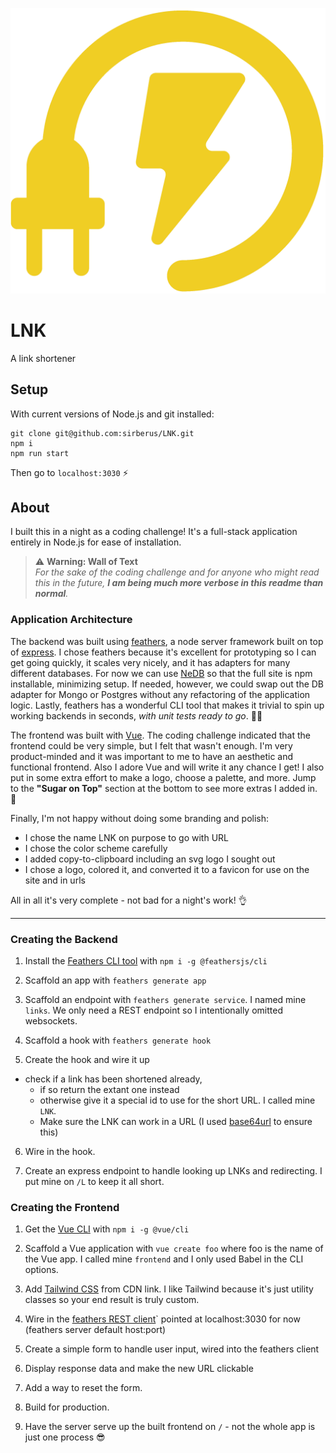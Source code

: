 ![LNK logo](plug.png)

# LNK

A link shortener

## Setup

With current versions of Node.js and git installed:

```
git clone git@github.com:sirberus/LNK.git
npm i
npm run start
```

Then go to `localhost:3030` ⚡️

## About

I built this in a night as a coding challenge! It's a full-stack application entirely in Node.js for ease of installation.

> ⚠️ **Warning: Wall of Text**<br>
> *For the sake of the coding challenge and for anyone who might read this in the future, __I am being much more verbose in this readme than normal__.*

### Application Architecture

The backend was built using [feathers](https://feathersjs.com/), a node server framework built on top of [express](https://expressjs.com/). I chose feathers because it's excellent for prototyping so I can get going quickly, it scales very nicely, and it has adapters for many different databases. For now we can use [NeDB](https://github.com/louischatriot/nedb) so that the full site is npm installable, minimizing setup. If needed, however, we could swap out the DB adapter for Mongo or Postgres without any refactoring of the application logic. Lastly, feathers has a wonderful CLI tool that makes it trivial to spin up working backends in seconds, *with unit tests ready to go*. 👨‍🔬

The frontend was built with [Vue](https://vuejs.org). The coding challenge indicated that the frontend could be very simple, but I felt that wasn't enough. I'm very product-minded and it was important to me to have an aesthetic and functional frontend. Also I adore Vue and will write it any chance I get! I also put in some extra effort to make a logo, choose a palette, and more. Jump to the **"Sugar on Top"** section at the bottom to see more extras I added in. 🎁

Finally, I'm not happy without doing some branding and polish:
- I chose the name LNK on purpose to go with URL
- I chose the color scheme carefully
- I added copy-to-clipboard including an svg logo I sought out
- I chose a logo, colored it, and converted it to a favicon for use on the site and in urls

All in all it's very complete - not bad for a night's work! 👌

---

### Creating the Backend

1) Install the [Feathers CLI tool](https://github.com/feathersjs/cli) with `npm i -g @feathersjs/cli`

2) Scaffold an app with `feathers generate app`

3) Scaffold an endpoint with `feathers generate service`. I named mine `links`. We only need a REST endpoint so I intentionally omitted websockets.

4) Scaffold a hook with `feathers generate hook`

5) Create the hook and wire it up

- check if a link has been shortened already, 
  - if so return the extant one instead
  - otherwise give it a special id to use for the short URL. I called mine `LNK`.
  - Make sure the LNK can work in a URL (I  used [base64url](https://www.npmjs.com/package/base64url) to ensure this)

6) Wire in the hook.

7) Create an express endpoint to handle looking up LNKs and redirecting. I put mine on `/L` to keep it all short.

### Creating the Frontend

1) Get the [Vue CLI](https://cli.vuejs.org/) with `npm i -g @vue/cli`

2) Scaffold a Vue application with `vue create foo` where foo is the name of the Vue app. I called mine `frontend` and I only used Babel in the CLI options.

3) Add [Tailwind CSS](https://tailwindcss.com/) from CDN link. I like Tailwind because it's just utility classes so your end result is truly custom.

4) Wire in the [feathers REST client](https://docs.feathersjs.com/api/client/rest.html)` pointed at localhost:3030 for now (feathers server default host:port)

5) Create a simple form to handle user input, wired into the feathers client

7) Display response data and make the new URL clickable

8) Add a way to reset the form.

9) Build for production.

10) Have the server serve up the built frontend on `/` - not the whole app is just one process 😎
